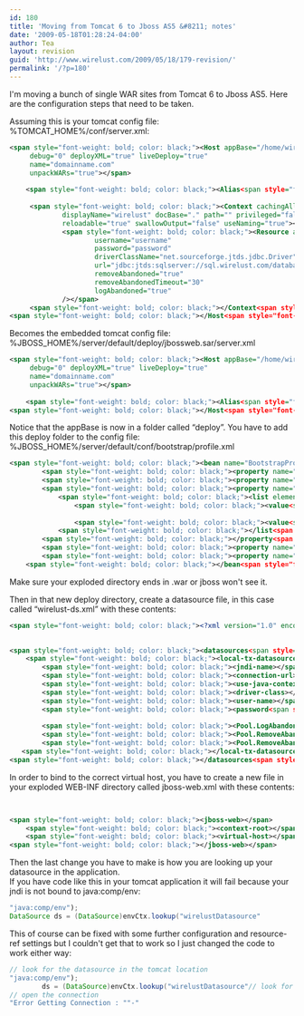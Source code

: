 ```yaml
---
id: 180
title: 'Moving from Tomcat 6 to Jboss AS5 &#8211; notes'
date: '2009-05-18T01:28:24-04:00'
author: Tea
layout: revision
guid: 'http://www.wirelust.com/2009/05/18/179-revision/'
permalink: '/?p=180'
---
```


I'm moving a bunch of single WAR sites from Tomcat 6 to Jboss AS5. Here are the configuration steps that need to be taken.

Assuming this is your tomcat config file:  
%TOMCAT\_HOME%/conf/server.xml:

```xml
<span style="font-weight: bold; color: black;"><Host appBase="/home/wirelust/wirelust.com" autoDeploy="false"
     debug="0" deployXML="true" liveDeploy="true"
     name="domainname.com"
     unpackWARs="true"></span>
 
    <span style="font-weight: bold; color: black;"><Alias<span style="font-weight: bold; color: black;">></span></span>www.wirelust.com<span style="font-weight: bold; color: black;"></Alias<span style="font-weight: bold; color: black;">></span></span>
 
     <span style="font-weight: bold; color: black;"><Context cachingAllowed="true" cookies="true" crossContext="true" debug="0"
             displayName="wirelust" docBase="." path="" privileged="false"
             reloadable="true" swallowOutput="false" useNaming="true"></span>
             <span style="font-weight: bold; color: black;"><Resource auth="SERVLET" name="wirelustDatasource" scope="Shareable" type="javax.sql.DataSource"
                     username="username"
                     password="password"
                     driverClassName="net.sourceforge.jtds.jdbc.Driver"
                     url="jdbc:jtds:sqlserver://sql.wirelust.com/database"
                     removeAbandoned="true"
                     removeAbandonedTimeout="30"
                     logAbandoned="true"
             /></span>
     <span style="font-weight: bold; color: black;"></Context<span style="font-weight: bold; color: black;">></span></span>
<span style="font-weight: bold; color: black;"></Host<span style="font-weight: bold; color: black;">></span></span>
```

Becomes the embedded tomcat config file:  
%JBOSS\_HOME%/server/default/deploy/jbossweb.sar/server.xml

```xml
<span style="font-weight: bold; color: black;"><Host appBase="/home/wirelust/deploy/wirelust.com.war" autoDeploy="false"
     debug="0" deployXML="true" liveDeploy="true"
     name="domainname.com"
     unpackWARs="true"></span>
 
    <span style="font-weight: bold; color: black;"><Alias<span style="font-weight: bold; color: black;">></span></span>www.wirelust.com<span style="font-weight: bold; color: black;"></Alias<span style="font-weight: bold; color: black;">></span></span>
<span style="font-weight: bold; color: black;"></Host<span style="font-weight: bold; color: black;">></span></span>
```

Notice that the appBase is now in a folder called “deploy”. You have to add this deploy folder to the config file:  
%JBOSS\_HOME%/server/default/conf/bootstrap/profile.xml

```xml
<span style="font-weight: bold; color: black;"><bean name="BootstrapProfileFactory" class="org.jboss.system.server.profileservice.repository.StaticProfileFactory"></span>
        <span style="font-weight: bold; color: black;"><property name="bootstrapURI"></span>${jboss.server.home.url}conf/jboss-service.xml<span style="font-weight: bold; color: black;"></property<span style="font-weight: bold; color: black;">></span></span>
        <span style="font-weight: bold; color: black;"><property name="deployersURI"></span>${jboss.server.home.url}deployers<span style="font-weight: bold; color: black;"></property<span style="font-weight: bold; color: black;">></span></span>
        <span style="font-weight: bold; color: black;"><property name="applicationURIs"></span>
            <span style="font-weight: bold; color: black;"><list elementClass="java.net.URI"></span>
                <span style="font-weight: bold; color: black;"><value<span style="font-weight: bold; color: black;">></span></span>${jboss.server.home.url}deploy<span style="font-weight: bold; color: black;"></value<span style="font-weight: bold; color: black;">></span></span>
 
                <span style="font-weight: bold; color: black;"><value<span style="font-weight: bold; color: black;">></span></span>file:/home/wirelust/deploy<span style="font-weight: bold; color: black;"></value<span style="font-weight: bold; color: black;">></span></span>
            <span style="font-weight: bold; color: black;"></list<span style="font-weight: bold; color: black;">></span></span>
        <span style="font-weight: bold; color: black;"></property<span style="font-weight: bold; color: black;">></span></span>
        <span style="font-weight: bold; color: black;"><property name="attachmentStoreRoot"></span>${jboss.server.data.dir}/attachments<span style="font-weight: bold; color: black;"></property<span style="font-weight: bold; color: black;">></span></span>
        <span style="font-weight: bold; color: black;"><property name="profileFactory"></span><span style="font-weight: bold; color: black;"><inject bean="ProfileFactory" /></span><span style="font-weight: bold; color: black;"></property<span style="font-weight: bold; color: black;">></span></span>
    <span style="font-weight: bold; color: black;"></bean<span style="font-weight: bold; color: black;">></span></span>
```

Make sure your exploded directory ends in .war or jboss won't see it.

Then in that new deploy directory, create a datasource file, in this case called “wirelust-ds.xml” with these contents:

```xml
<span style="font-weight: bold; color: black;"><?xml version="1.0" encoding="UTF-8"?></span>
 

<span style="font-weight: bold; color: black;"><datasources<span style="font-weight: bold; color: black;">></span></span>
    <span style="font-weight: bold; color: black;"><local-tx-datasource></span>
        <span style="font-weight: bold; color: black;"><jndi-name></span>wirelustDatasource<span style="font-weight: bold; color: black;"></jndi-name></span>
        <span style="font-weight: bold; color: black;"><connection-url></span>jdbc:jtds:sqlserver://sql.wirelust.com/wirelust<span style="font-weight: bold; color: black;"></connection-url></span>
        <span style="font-weight: bold; color: black;"><use-java-context></span>false<span style="font-weight: bold; color: black;"></use-java-context></span>
        <span style="font-weight: bold; color: black;"><driver-class></span>net.sourceforge.jtds.jdbc.Driver<span style="font-weight: bold; color: black;"></driver-class></span>
        <span style="font-weight: bold; color: black;"><user-name></span>username<span style="font-weight: bold; color: black;"></user-name></span>
        <span style="font-weight: bold; color: black;"><password<span style="font-weight: bold; color: black;">></span></span>password<span style="font-weight: bold; color: black;"></password<span style="font-weight: bold; color: black;">></span></span>
 
        <span style="font-weight: bold; color: black;"><Pool.LogAbandoned></span>false<span style="font-weight: bold; color: black;"></Pool.LogAbandoned></span>
        <span style="font-weight: bold; color: black;"><Pool.RemoveAbandoned></span>false<span style="font-weight: bold; color: black;"></Pool.RemoveAbandoned></span>
        <span style="font-weight: bold; color: black;"><Pool.RemoveAbandonedTimeout></span>50000<span style="font-weight: bold; color: black;"></Pool.RemoveAbandonedTimeout></span>
   <span style="font-weight: bold; color: black;"></local-tx-datasource></span>
<span style="font-weight: bold; color: black;"></datasources<span style="font-weight: bold; color: black;">></span></span>
```

In order to bind to the correct virtual host, you have to create a new file in your exploded WEB-INF directory called jboss-web.xml with these contents:

```xml

 
<span style="font-weight: bold; color: black;"><jboss-web></span>  
    <span style="font-weight: bold; color: black;"><context-root></span>/<span style="font-weight: bold; color: black;"></context-root></span>  
    <span style="font-weight: bold; color: black;"><virtual-host></span>wirelust.com<span style="font-weight: bold; color: black;"></virtual-host></span>
<span style="font-weight: bold; color: black;"></jboss-web></span>
```

Then the last change you have to make is how you are looking up your datasource in the application.  
If you have code like this in your tomcat application it will fail because your jndi is not bound to java:comp/env:

```java
"java:comp/env");
DataSource ds = (DataSource)envCtx.lookup("wirelustDatasource"
```

This of course can be fixed with some further configuration and resource-ref settings but I couldn't get that to work so I just changed the code to work either way:

```java
// look for the datasource in the tomcat location
"java:comp/env");
		ds = (DataSource)envCtx.lookup("wirelustDatasource"// look for it in the jboss location
// open the connection
"Error Getting Connection : ""-"
```